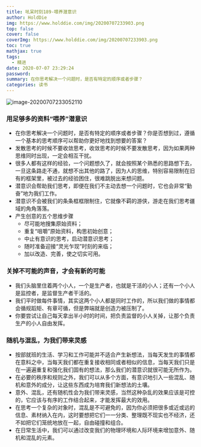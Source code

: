 ```yaml
---
title: 吼呆时刻189-喂养潜意识
author: HoldDie
img: https://www.holddie.com/img/20200707233903.png
top: false
cover: false
coverImg: https://www.holddie.com/img/20200707233903.png
toc: true
mathjax: true
tags:
  - 精进
date: 2020-07-07 23:29:24
password:
summary: 在你思考解决一个问题时，是否有特定的顺序或者步骤？
categories: 读书
---
```


![image-20200707233052110](https://www.holddie.com/img/20200707233903.png)



### 用足够多的资料“喂养”潜意识

- 在你思考解决一个问题时，是否有特定的顺序或者步骤？你是否想到过，遵循一个基本的思考顺序可以帮助你更好地找到想要的答案？
- 发散思考的时候不要收敛思考，收敛思考的时候不要发散思考，因为如果两种思维同时出现，一定会相互干扰。
- 很多人都有这样的经验，一个问题想久了，就会按照某个熟悉的思路想下去，一旦这条路走不通，就想不出其他的路了，因为人的思维，特别容易限制在旧有的框架里，被过去的经验困住，很难跳脱出来想问题。
- 潜意识会帮助我们思考，即便在我们不主动去想一个问题时，它也会非常“勤奋”地为我们工作。
- 潜意识不会被我们的条条框框限制住，它就像不羁的游侠，游走在我们思考疆域的角角落落。
- 产生创意的五个思维步骤
  - 尽可能地搜集原始资料；
  - 重复“咀嚼”原始资料，构思初始创意；
  - 中止有意识的思考，启动潜意识思考；
  - 随时准备迎接“灵光乍现”时刻的来临；
  - 加以改造、完善，使之切实可用。



### 关掉不可能的声音，才会有新的可能

- 我们头脑里住着两个小人，一个是生产者，也就是干活的小人；还有一个小人是监控者，是监督生产者干活的。
- 我们平时做每件事情，其实这两个小人都是同时工作的，所以我们做的事情都会循规蹈矩、有章可循，但是弊端就是创造力被压制了。
- 你要尝试让自己每天拿出半小时的时间，把负责监督的小人关掉，让那个负责生产的小人自由发挥。



### 随机与混乱，为我们带来灵感

- 按部就班的生活、学习和工作可能并不适合产生新想法，当每天发生的事情都在意料之中，当每天我们都在重复接收相同或者相似的信息，当每天我们只是在一遍遍重复和强化我们固有的想法，那么我们的潜意识就很可能无所作为。
- 在必要的秩序和规则之外，我们可以从多个方面，有意识地引入一些混乱、随机和意外的成分，让这些东西成为培育我们新想法的土壤。
- 意外、混乱，还有随机性会为我们带来灵感，当然这种杂乱的效果应该是可控的，它应该与有序的工作结合起来，才能发挥最大的效用。
- 在思考一个复杂的对象时，混乱是不可避免的，因为你必须把很多或近或远的信息、素材纳入在内，这时要想把它们一一分类、整理既不现实也不经济，还不如把它们笼统地放在一起，自由碰撞和组合。
- 在日常生活中，我们可以通过改变我们的物理环境和人际环境来增加意外、随机和混乱的元素。

